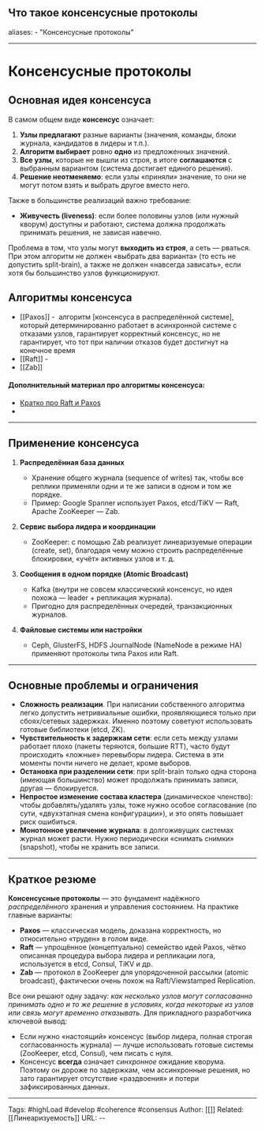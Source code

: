 ## Что такое консенсусные протоколы
aliases: 
	- "Консенсусные протоколы"

---

# Консенсусные протоколы

## Основная идея консенсуса

В самом общем виде **консенсус** означает:

1. **Узлы предлагают** разные варианты (значения, команды, блоки журнала, кандидатов в лидеры и т.п.).
2. **Алгоритм выбирает** ровно **одно** из предложенных значений.
3. **Все узлы**, которые не вышли из строя, в итоге **соглашаются** с выбранным вариантом (система достигает единого решения).
4. **Решение неотменяемо**: если узлы «приняли» значение, то они не могут потом взять и выбрать другое вместо него.

Также в большинстве реализаций важно требование:

- **Живучесть (liveness)**: если более половины узлов (или нужный кворум) доступны и работают, система должна продолжать принимать решения, не зависая навечно.

Проблема в том, что узлы могут **выходить из строя**, а сеть — рваться. При этом алгоритм не должен «выбрать два варианта» (то есть не допустить split-brain), а также не должен «навсегда зависать», если хотя бы большинство узлов функционируют.

## Алгоритмы консенсуса

- [[Paxos]] -  алгоритм [консенсуса в распределённой системе], который детерминированно работает в асинхронной системе с отказами узлов, гарантирует корректный консенсус, но не гарантирует, что тот при наличии отказов будет достигнут на конечное время
- [[Raft]] - 
- [[Zab]]


#### Дополнительный материал про алгоритмы консенсуса:
- [Кратко про Raft и Paxos](https://habr.com/ru/companies/otus/articles/793198/)
- 

---

## Применение консенсуса

1. **Распределённая база данных**
    
    - Хранение общего журнала (sequence of writes) так, чтобы все реплики применяли одни и те же записи в одном и том же порядке.
    - Пример: Google Spanner использует Paxos, etcd/TiKV — Raft, Apache ZooKeeper — Zab.
2. **Сервис выбора лидера и координации**
    
    - ZooKeeper: с помощью Zab реализует линеаризуемые операции (create, set), благодаря чему можно строить распределённые блокировки, «учёт» активных узлов и т. д.
3. **Сообщения в одном порядке (Atomic Broadcast)**
    
    - Kafka (внутри не совсем классический консенсус, но идея похожа — leader + репликация журнала).
    - Пригодно для распределённых очередей, транзакционных журналов.
4. **Файловые системы или настройки**
    
    - Ceph, GlusterFS, HDFS JournalNode (NameNode в режиме HA) применяют протоколы типа Paxos или Raft.

---
## Основные проблемы и ограничения

- **Сложность реализации**. При написании собственного алгоритма легко допустить нетривиальные ошибки, проявляющиеся только при сбоях/сетевых задержках. Именно поэтому советуют использовать готовые библиотеки (etcd, ZK).
- **Чувствительность к задержкам сети**: если сеть между узлами работает плохо (пакеты теряются, большие RTT), часто будут происходить «ложные» перевыборы лидера. Система в эти моменты почти ничего не делает, кроме выборов.
- **Остановка при разделении сети**: при split-brain только одна сторона (имеющая большинство) может продолжать принимать записи, другая — блокируется.
- **Непростое изменение состава кластера** (динамическое членство): чтобы добавлять/удалять узлы, тоже нужно особое согласование (по сути, «двухэтапная смена конфигурации»), и это опять повышает риск ошибиться.
- **Монотонное увеличение журнала**: в долгоживущих системах журнал может расти. Нужно периодически «снимать снимки» (snapshot), чтобы не хранить все записи.

---
## Краткое резюме

**Консенсусные протоколы** — это фундамент надёжного _распределённого_ хранения и управления состоянием. На практике главные варианты:

- **Paxos** — классическая модель, доказана корректность, но относительно «труден» в голом виде.
- **Raft** — упрощённое (концептуально) семейство идей Paxos, чётко описанная процедура выбора лидера и репликации лога, используется в etcd, Consul, TiKV и др.
- **Zab** — протокол в ZooKeeper для упорядоченной рассылки (atomic broadcast), фактически очень похож на Raft/Viewstamped Replication.

Все они решают одну задачу: _как несколько узлов могут согласованно принимать одно и то же решение в условиях, когда некоторые из узлов или связь могут временно отказывать_. Для прикладного разработчика ключевой вывод:

- Если нужно «настоящий» консенсус (выбор лидера, полная строгая согласованность журнала) — лучше использовать готовые системы (ZooKeeper, etcd, Consul), чем писать с нуля.
- Консенсус **всегда** означает _синхронное_ ожидание кворума. Поэтому он дороже по задержкам, чем ассинхронные решения, но зато гарантирует отсутствие «раздвоения» и потери зафиксированных данных.
---
Tags: #highLoad #develop #coherence  #consensus
Author: [[]]
Related: [[Линеаризуемость]]
URL: -- 